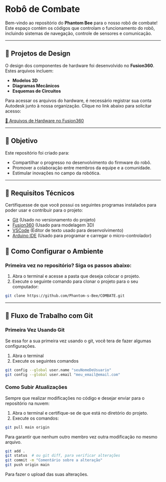 # Robô de Combate

Bem-vindo ao repositório do **Phantom Bee** para o nosso robô de combate! Este espaço contém os códigos que controlam o funcionamento do robô, incluindo sistemas de navegação, controle de sensores e comunicação.

---

## 📂 Projetos de Design

O design dos componentes de hardware foi desenvolvido no **Fusion360**. Estes arquivos incluem:  
- **Modelos 3D**  
- **Diagramas Mecânicos**  
- **Esquemas de Circuitos**

Para acessar os arquivos do hardware, é necessário registrar sua conta Autodesk junto à nossa organização. Clique no link abaixo para solicitar acesso:  

[🔗 Arquivos de Hardware no Fusion360](https://veigadealmeida14.autodesk360.com/g/projects/20240824794660206/data/dXJuOmFkc2sud2lwcHJvZDpmcy5mb2xkZXI6Y28uUElTay1DaFpSa2lRZ3p1Q2llWVRMZw)

---

## 🎯 Objetivo

Este repositório foi criado para:  
- Compartilhar o progresso no desenvolvimento do firmware do robô.  
- Promover a colaboração entre membros da equipe e a comunidade.  
- Estimular inovações no campo da robótica.  

---

## 🔧 Requisítos Técnicos

Certifiquesse de que você possui os seguintes programas instalados para poder usar e contribuir para o projeto:

  - [Git](https://git-scm.com/downloads) (Usado no versionamento do projeto)
  - [Fusion360](https://www.autodesk.com/education/edu-software/overview) (Usado para modelagem 3D)
  - [VSCode](https://code.visualstudio.com/Download) (Editor de texto usado para desenvolvimento)
  - [Arduino IDE](https://www.arduino.cc/en/software) (Usado para programar e carregar o micro-controlador)


## 🚀 Como Configurar o Ambiente

### Primeira vez no repositório? Siga os passos abaixo:


1. Abra o terminal e acesse a pasta que deseja colocar o projeto.
2. Execute o seguinte comando para clonar o projeto para o seu computador:
  ```bash
  git clone https://github.com/Phantom-s-Bee/COMBATE.git
  ```

---

## 🔄 Fluxo de Trabalho com Git

### Primeira Vez Usando Git

Se essa for a sua primeira vez usando o git, você tera de fazer algumas configurações.

1. Abra o terminal
2. Execute os seguintes comandos
```bash
git config --global user.name "seuNomeDeUsuario"
git config --global user.email "meu_email@email.com"
```

### Como Subir Atualizações  
Sempre que realizar modificações no código e desejar enviar para o repositório na nuvem:  

1. Abra o terminal e certifique-se de que está no diretório do projeto.  
2. Execute os comandos:  

```bash
git pull main origin
```
Para garantir que nenhum outro membro vez outra modificação no mesmo arquivo.

```bash
git add .
git status  # ou git diff, para verificar alterações
git commit -m "Comentário sobre a alteração"
git push origin main
```
Para fazer o upload das suas alterações.